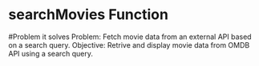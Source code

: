 # searchMovies Function
#Problem it solves
    Problem: Fetch movie data from an external API based on a search query.
    Objective: Retrive and display movie data from OMDB API using a search query.